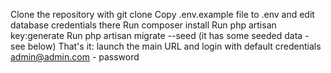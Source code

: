 Clone the repository with git clone
Copy .env.example file to .env and edit database credentials there
Run composer install
Run php artisan key:generate
Run php artisan migrate --seed (it has some seeded data - see below)
That's it: launch the main URL and login with default credentials admin@admin.com - password